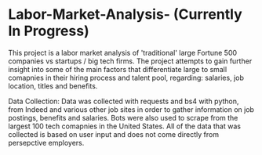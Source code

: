 # Labor-Market-Analysis- (Currently In Progress)
This project is a labor market analysis of 'traditional' large Fortune 500 companies vs startups / big tech firms. The project attempts to gain further insight into some of the main factors that differentiate large to small comapnies in their hiring process and talent pool, regarding: salaries, job location, titles and benefits.

Data Collection: Data was collected with requests and bs4 with python, from Indeed and various other job sites in order to gather information on job postings, benefits and salaries. Bots were also used to scrape from the largest 100 tech comapnies in the United States. All of the data that was collected is based on user input and does not come directly from persepctive employers.
